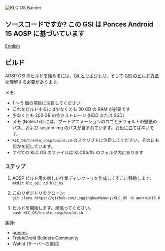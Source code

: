 ![KLC OS Banner](https://github.com/user-attachments/assets/eabf88ec-474a-4e63-99cf-20daafc52f77)

## ソースコードですか? この GSI は Ponces Android 15 AOSP に基づいています
[English](./README.md)

## ビルド

AOSP GSI のビルドを始めるには、[Git とリポジトリ](https://source.android.com/docs/setup/reference/repo)、そして [GSI のビルド方法](https://github.com/phhusson/treble_experimentations/wiki/How-to-build-a-GSI%3F)を理解する必要があります。

メモ: 
- 1 ～ 5 個の項目に注目してください
- これをビルドするには少なくとも 30 GB の RAM が必要です
- 少なくとも 200 GB の空きストレージ (HDD または SSD)
- メモ (Notes.txt) には、ブートアニメーションのロゴとデフォルトの壁紙のパス、および system.img のパスが含まれています。お役に立てば幸いです。
- `KLC_OS/treble_aosp/build.sh` のスクリプトに注目してください。そのにも何かを記しています。
- すべての KLC OS のファイルは KLCStuffs のフォルダ内にあります

### ステップ

1. AOSP ビルド用の新しい作業ディレクトリを作成してそこに移動します: <br />
`mkdir klc_os; cd klc_os`

2. このリポジトリをクローン: <br />
`git clone https://github.com/LoggingNewMemory/KLC_OS -b android15.0`

3. ビルドを開始します。頑張ってください。 <br /> 
`bash KLC_OS/treble_aosp/build.sh`

謝辞:
- [ponces](https://github.com/ponces)
- TrebleDroid Builders Community
- Wahid (サーバーの提供)
